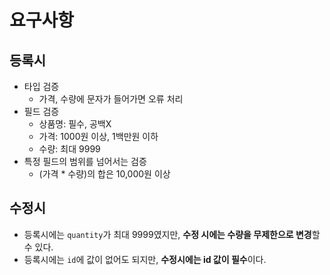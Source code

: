 # 요구사항
## 등록시 
- 타입 검증
  - 가격, 수량에 문자가 들어가면 오류 처리
- 필드 검증
  - 상품명: 필수, 공백X
  - 가격: 1000원 이상, 1백만원 이하
  - 수량: 최대 9999
- 특정 필드의 범위를 넘어서는 검증
  - (가격 * 수량)의 합은 10,000원 이상

## 수정시
- 등록시에는 `quantity`가 최대 9999였지만, **수정 시에는 수량을 무제한으로 변경**할 수 있다.
- 등록시에는 `id`에 값이 없어도 되지만, **수정시에는 id 값이 필수**이다.